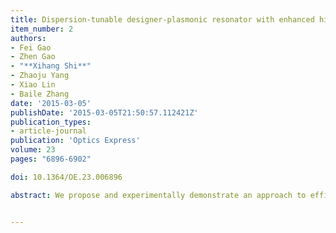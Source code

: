 ```yaml
---
title: Dispersion-tunable designer-plasmonic resonator with enhanced high-order resonances
item_number: 2
authors:
- Fei Gao
- Zhen Gao
- "**Xihang Shi**"
- Zhaoju Yang
- Xiao Lin
- Baile Zhang
date: '2015-03-05'
publishDate: '2015-03-05T21:50:57.112421Z'
publication_types:
- article-journal
publication: 'Optics Express'
volume: 23
pages: "6896-6902"

doi: 10.1364/OE.23.006896

abstract: We propose and experimentally demonstrate an approach to efficiently tune the dispersion of a designer-plasmonic resonator, or a plasmonic ‘meta-atom’, by incorporating an extra ground plane underneath. We demonstrate that this ground plane is able to enhance resonances, and the enhancing effect can render those higher-order azimuthal modes, being absent in previously reported designer-plasmonic resonators, experimentally observable. After incorporating the ground plane, all resonance modes are red shifted with their Q factors enhanced. By increasing the separation from the planar resonator to the underneath ground plane, all enhanced modes are blue shifted with Q factors decreased slightly, whose trend is opposite to increasing the thickness of a dielectric substrate of a common meta-atom without a ground. These results may find potential applications in tunable designer-plasmonic sensors and plasmonic metamaterial designs.


---
```

